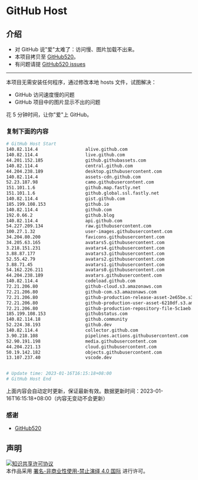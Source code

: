 # GitHub Host
## 介绍
- 对 GitHub 说"爱"太难了：访问慢、图片加载不出来。
- 本项目拷贝至 [GitHub520](https://github.com/521xueweihan/GitHub520)。
- 有问题请提 [GitHub520 issues](https://github.com/521xueweihan/GitHub520/issues/new)

---

本项目无需安装任何程序，通过修改本地 hosts 文件，试图解决：
- GitHub 访问速度慢的问题
- GitHub 项目中的图片显示不出的问题

花 5 分钟时间，让你"爱"上 GitHub。

### 复制下面的内容
```bash
# GitHub Host Start
140.82.114.4                  alive.github.com
140.82.114.4                  live.github.com
44.201.152.185                github.githubassets.com
140.82.114.4                  central.github.com
44.204.238.189                desktop.githubusercontent.com
140.82.114.4                  assets-cdn.github.com
52.23.187.98                  camo.githubusercontent.com
151.101.1.6                   github.map.fastly.net
151.101.1.6                   github.global.ssl.fastly.net
140.82.114.4                  gist.github.com
185.199.108.153               github.io
140.82.114.4                  github.com
192.0.66.2                    github.blog
140.82.114.4                  api.github.com
54.227.209.134                raw.githubusercontent.com
100.27.1.32                   user-images.githubusercontent.com
34.204.80.200                 favicons.githubusercontent.com
34.205.63.165                 avatars5.githubusercontent.com
3.218.151.231                 avatars4.githubusercontent.com
3.88.87.177                   avatars3.githubusercontent.com
52.55.42.79                   avatars2.githubusercontent.com
3.88.71.45                    avatars1.githubusercontent.com
54.162.226.211                avatars0.githubusercontent.com
44.204.238.189                avatars.githubusercontent.com
140.82.114.4                  codeload.github.com
72.21.206.80                  github-cloud.s3.amazonaws.com
72.21.206.80                  github-com.s3.amazonaws.com
72.21.206.80                  github-production-release-asset-2e65be.s3.amazonaws.com
72.21.206.80                  github-production-user-asset-6210df.s3.amazonaws.com
72.21.206.80                  github-production-repository-file-5c1aeb.s3.amazonaws.com
185.199.108.153               githubstatus.com
140.82.114.18                 github.community
52.224.38.193                 github.dev
140.82.114.4                  collector.github.com
3.90.218.108                  pipelines.actions.githubusercontent.com
52.90.191.198                 media.githubusercontent.com
44.204.221.13                 cloud.githubusercontent.com
50.19.142.182                 objects.githubusercontent.com
13.107.237.40                 vscode.dev


# Update time: 2023-01-16T16:15:18+08:00
# GitHub Host End

```
上面内容会自动定时更新，保证最新有效。数据更新时间：2023-01-16T16:15:18+08:00（内容无变动不会更新）

### 感谢

- [GitHub520](https://github.com/521xueweihan/GitHub520)

## 声明
<a rel="license" href="https://creativecommons.org/licenses/by-nc-nd/4.0/deed.zh"><img alt="知识共享许可协议" style="border-width: 0" src="https://licensebuttons.net/l/by-nc-nd/4.0/88x31.png"></a><br>本作品采用 <a rel="license" href="https://creativecommons.org/licenses/by-nc-nd/4.0/deed.zh">署名-非商业性使用-禁止演绎 4.0 国际</a> 进行许可。